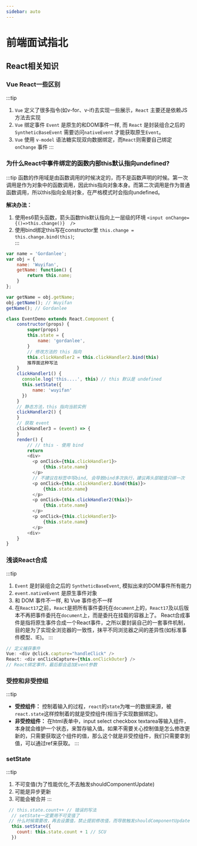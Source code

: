 ```yaml
---
sidebar: auto
---
```

# 前端面试指北
## React相关知识

### Vue React一些区别
:::tip
1. `Vue` 定义了很多指令(如v-for、v-if)去实现一些展示，`React` 主要还是依赖JS方法去实现
2. `Vue` 绑定事件 `Event` 是原生的和DOM事件一样, 而 `React` 是封装组合之后的 `SyntheticBaseEvent` 需要访问`nativeEvent` 才能获取原生`Event`。
3. `Vue` 使用 `v-model` 语法糖实现双向数据绑定，而`React`则需要自己绑定`onChange` 事件
:::

### 为什么React中事件绑定的函数内部this默认指向undefined?
:::tip
函数的作用域是由函数调用的时候决定的，而不是函数声明的时候。第一次调用是作为对象中的函数调用，因此this指向对象本身。而第二次调用是作为普通函数调用，所以this指向全局对象，在严格模式时会指向undefined。

**解决办法：**
1. 使用es6箭头函数，箭头函数this默认指向上一层级的环境 `<input onChange={()=>this.change()}  />`
2. 使用bind绑定this写在constructor里 `this.change = this.change.bind(this)`;  
:::
```js
var name = 'Gordanlee';
var obj = {
    name: 'Wuyifan',
    getName: function() {
        return this.name;
    }
};

var getName = obj.getName;
obj.getName(); // Wuyifan
getName(); // Gordanlee

class EventDemo extends React.Component {
    constructor(props) {
        super(props)
        this.state = {
            name: 'gordanlee',
        }
        // 修改方法的 this 指向
        this.clickHandler2 = this.clickHandler2.bind(this)
        推荐面这种写法
    }
    clickHandler1() {
      console.log('this....', this) // this 默认是 undefined
      this.setState({
          name: 'wuyifan'
      })
    }
    // 静态方法，this 指向当前实例
    clickHandler2() {
    }
    // 获取 event
    clickHandler3 = (event) => {
    }
    render() {
        // // this - 使用 bind
        return 
        <div>
          <p onClick={this.clickHandler1}>
              {this.state.name}
          </p>
          // 不建议在标签中写bind, 会导致bind多次执行，建议再头部赋值只绑一次
          <p onClick={this.clickHandler2.bind(this)}>
              {this.state.name}
          </p>
          <p onClick={this.clickHandler2(this)}>
              {this.state.name}
          </p>
          <p onClick={this.clickHandler3}>
              {this.state.name}
          </p>
        <div>
    }
}
```
### 浅谈React合成
:::tip
1. `Event` 是封装组合之后的 `SyntheticBaseEvent`, 模拟出来的DOM事件所有能力
2. `event.nativeEvent` 是原生事件对象
3. 和 DOM 事件不一样, 和 Vue 事件也不一样
4. 在`React17`之前，`React`是把所有事件委托在`document`上的，`React17`及以后版本不再把事件委托在`document`上，而是委托在挂载的容器上了。
React合成事件是指将原生事件合成一个React事件，之所以要封装自己的一套事件机制，目的是为了实现全浏览器的一致性，抹平不同浏览器之间的差异性(如标准事件模型、IE)。
:::
```js
// 定义捕获事件
Vue: <div @click.capture="handleClick" />
React: <div onClickCapture={this.onClickOuter} />
// React绑定事件，最后都会追加Event参数
```
### 受控和非受控组
:::tip
* **受控组件：** 控制着输入的过程，`react`的`state`为唯一的数据来源，被`react.state`这样控制着的就是受控组件(相当于实现数据绑定)。
* **非受控组件：** 在html表单中，input select checkbox textarea等输入组件，本身就会维护一个状态，来暂存输入值。如果不需要关心控制值是怎么修改更新的，只需要获取这个组件的值，那么这个就是非受控组件，我们只需要拿到值，可以通过ref来获取。
:::
### setState
:::tip
1. 不可变值(为了性能优化,不去触发shouldComponentUpdate)
2. 可能是异步更新
3. 可能会被合并
:::
```js
 // this.state.count++ // 错误的写法
  // setState一定要用不可变值了
 // 什么时候需要改，再去设置值，禁止提前修改值，而导致触发shouldComponentUpdate
  this.setState({
    count: this.state.count + 1 // SCU
  })
```
